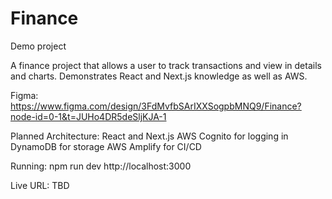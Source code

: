 # Finance
Demo project

A finance project that allows a user to track transactions and view in details and charts. Demonstrates React and Next.js knowledge as well as AWS.

Figma:
https://www.figma.com/design/3FdMvfbSArIXXSogpbMNQ9/Finance?node-id=0-1&t=JUHo4DR5deSljKJA-1

Planned Architecture:
React and Next.js
AWS Cognito for logging in
DynamoDB for storage
AWS Amplify for CI/CD

Running:
npm run dev
http://localhost:3000

Live URL:
TBD